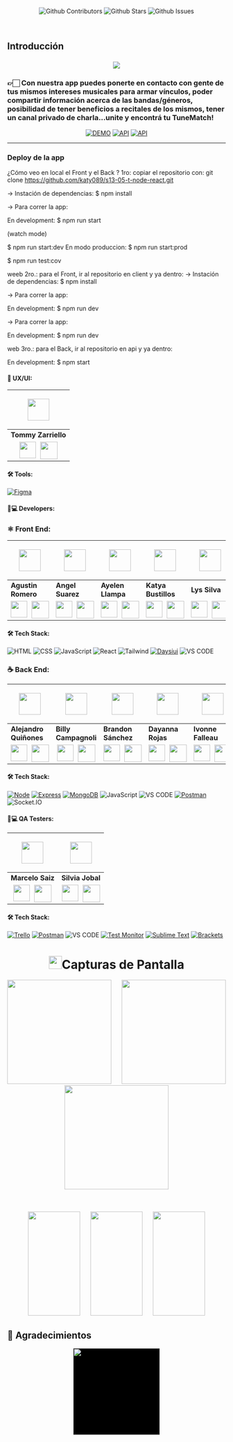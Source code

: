 <br />

<div align="center">

![Github Contributors](https://img.shields.io/github/contributors/No-Country/s11-20-m-typescript-react)
![Github Stars](https://img.shields.io/github/stars/No-Country/s11-20-m-typescript-react)
![Github Issues](https://img.shields.io/github/issues-raw/No-Country/s11-20-m-typescript-react)

</div>
<br />

## Introducción

<p align="center">
<h3 align="center"><a href="#"><img src="https://readme-typing-svg.demolab.com/?lines=Bienvenidos%20a%20TuneMatch&font=Fira%20Code&center=true&width=700&height=45&color=fff53a&vCenter=true&pause=1000&size=25" /></a>
</p>
<h3>👉🏻 Con nuestra app puedes ponerte en contacto con gente de tus mismos intereses musicales para armar vínculos, poder compartir información acerca de las bandas/géneros, posibilidad de tener beneficios a recitales de los mismos, tener un canal privado de charla…unite y encontrá tu TuneMatch!</h3>

<div align="center">

[![DEMO](https://img.shields.io/static/v1?style=for-the-badge&message=Ver%20Demo&color=F29C5E&logo=netlify&logoColor=white&label=)](https://s13-05-t-node-react-1b9t.onrender.com/)
[![API](https://img.shields.io/static/v1?style=for-the-badge&message=Ver%20Video%20Promocional&color=F29C5E&logo=Youtube&logoColor=white&label=)](https://www.youtube.com)
[![API](https://img.shields.io/static/v1?style=for-the-badge&message=Ver%20Figma&color=F29C5E&logo=figma&logoColor=white&label=)](https://www.figma.com/file/ndrPBpnEnIWtg9ybuPLNyx/Untitled?type=design&node-id=0-1&mode=design&t=chcTJbQf7FhvHPR2-0)

</div>

<hr/>

### Deploy de la app
¿Cómo veo en local el Front y el Back ?
1ro: copiar el repositorio con: git clone https://github.com/katy089/s13-05-t-node-react.git

-> Instación de dependencias: $ npm install

-> Para correr la app:

En development: $ npm run start

(watch mode)

$ npm run start:dev
En modo produccion: $ npm run start:prod

$ npm run test:cov

weeb 2ro.: para el Front, ir al repositorio en client y ya dentro:
-> Instación de dependencias: $ npm install

-> Para correr la app:

En development: $ npm run dev

-> Para correr la app:

En development: $ npm run dev

web 3ro.: para el Back, ir al repositorio en api y ya dentro:

En development: $ npm start


#### 🎨 UX/UI:

| <p align="center"><img src="https://www.nicepng.com/png/full/128-1280406_user-icon-png.png" width=50></p>                                                                                                                                                                                                                                                                                                     |
| ------------------------------------------------------------------------------------------------------------------------------------------------------------------------------------------------------------------------------------------------------------------------------------------------------------------------------------------------------------------------------------------------------------- |
| **Tommy Zarriello**                                                                                                                                                                                                                                                                                                                                                                                           |
| <div style="display: flex; justify-content: center;"> <a href="https://www.linkedin.com/in/tom%C3%A1s-zarriello-074a57199/" ><img src="https://pics.freeicons.io/uploads/icons/png/16090541531530099327-64.png" width=38/><span style="margin-right: 10px;"></a> <a href="https://github.com/Tommyx66"><img src="https://pics.freeicons.io/uploads/icons/png/969021121530099614-64.png" width=40 /></a></div> |

#### 🛠️ Tools:

[![Figma](https://img.shields.io/badge/Figma-0A2240?style=for-the-badge&logo=Figma&logoColor=white)](https://www.figma.com/)

#### 🧑💻 Developers:

### ⚛️ Front End:

| <p align="center"><img src="https://www.nicepng.com/png/full/128-1280406_user-icon-png.png" width=50></p>                                                                                                                                                                                                                                                                                  | <p align="center"><img src="https://www.nicepng.com/png/full/128-1280406_user-icon-png.png" width=50></p>                                                                                                                                                                                                                                                                                       | <p align="center"><img src="https://www.nicepng.com/png/full/128-1280406_user-icon-png.png" width=50></p>                                                                                                                                                                                                                                                                                        | <p align="center"><img src="https://www.nicepng.com/png/full/128-1280406_user-icon-png.png" width=50></p>                                                                                                                                                                                                                                                                                | <p align="center"><img src="https://www.nicepng.com/png/full/128-1280406_user-icon-png.png" width=50></p>                                                                                                                                                                                                                                                                                | <p align="center"><img src="https://www.nicepng.com/png/full/128-1280406_user-icon-png.png" width=50></p>                                                                                                                                                                                                                                                                                                     |
| ------------------------------------------------------------------------------------------------------------------------------------------------------------------------------------------------------------------------------------------------------------------------------------------------------------------------------------------------------------------------------------------ | ----------------------------------------------------------------------------------------------------------------------------------------------------------------------------------------------------------------------------------------------------------------------------------------------------------------------------------------------------------------------------------------------- | ------------------------------------------------------------------------------------------------------------------------------------------------------------------------------------------------------------------------------------------------------------------------------------------------------------------------------------------------------------------------------------------------ | ---------------------------------------------------------------------------------------------------------------------------------------------------------------------------------------------------------------------------------------------------------------------------------------------------------------------------------------------------------------------------------------- | ---------------------------------------------------------------------------------------------------------------------------------------------------------------------------------------------------------------------------------------------------------------------------------------------------------------------------------------------------------------------------------------- | ------------------------------------------------------------------------------------------------------------------------------------------------------------------------------------------------------------------------------------------------------------------------------------------------------------------------------------------------------------------------------------------------------------- |
| **Agustin Romero**                                                                                                                                                                                                                                                                                                                                                                         | **Angel Suarez**                                                                                                                                                                                                                                                                                                                                                                                | **Ayelen Llampa**                                                                                                                                                                                                                                                                                                                                                                                | **Katya Bustillos**                                                                                                                                                                                                                                                                                                                                                                      | **Lys Silva**                                                                                                                                                                                                                                                                                                                                                                            | **Tommy Zarriello**                                                                                                                                                                                                                                                                                                                                                                                           |
| <div style="display: flex; justify-content: center;"> <a href="https://www.linkedin.com/in/isaias-romero/" ><img src="https://pics.freeicons.io/uploads/icons/png/16090541531530099327-64.png" width=38/><span style="margin-right: 10px;"></a> <a href="https://github.com/Tiin24"><img src="https://pics.freeicons.io/uploads/icons/png/969021121530099614-64.png" width=40 /></a></div> | <div style="display: flex; justify-content: center;"> <a href="https://www.linkedin.com/in/suarezangel" ><img src="https://pics.freeicons.io/uploads/icons/png/16090541531530099327-64.png" width=38/><span style="margin-right: 10px;"></a> <a href="https://github.com/AngelBlackBlue"><img src="https://pics.freeicons.io/uploads/icons/png/969021121530099614-64.png" width=40 /></a></div> | <div style="display: flex; justify-content: center;"> <a href="https://www.linkedin.com/in/ayelen-llampa1988/" ><img src="https://pics.freeicons.io/uploads/icons/png/16090541531530099327-64.png" width=38/><span style="margin-right: 10px;"></a> <a href="https://github.com/Ash19-88"><img src="https://pics.freeicons.io/uploads/icons/png/969021121530099614-64.png" width=40 /></a></div> | <div style="display: flex; justify-content: center;"> <a href="https://www.linkedin.com/in/katya-anco/" ><img src="https://pics.freeicons.io/uploads/icons/png/16090541531530099327-64.png" width=38/><span style="margin-right: 10px;"></a> <a href="https://github.com/katy089"><img src="https://pics.freeicons.io/uploads/icons/png/969021121530099614-64.png" width=40 /></a></div> | <div style="display: flex; justify-content: center;"> <a href="https://www.linkedin.com/in/lys-silva/" ><img src="https://pics.freeicons.io/uploads/icons/png/16090541531530099327-64.png" width=38/><span style="margin-right: 10px;"></a> <a href="https://github.com/Lyss2120"><img src="https://pics.freeicons.io/uploads/icons/png/969021121530099614-64.png" width=40 /></a></div> | <div style="display: flex; justify-content: center;"> <a href="https://www.linkedin.com/in/tom%C3%A1s-zarriello-074a57199/" ><img src="https://pics.freeicons.io/uploads/icons/png/16090541531530099327-64.png" width=38/><span style="margin-right: 10px;"></a> <a href="https://github.com/Tommyx66"><img src="https://pics.freeicons.io/uploads/icons/png/969021121530099614-64.png" width=40 /></a></div> |

#### 🛠️ Tech Stack:

![HTML](https://img.shields.io/badge/HTML-E34F26?style=for-the-badge&logo=HTML5&logoColor=white)
![CSS](https://img.shields.io/badge/CSS-1572B6?style=for-the-badge&logo=CSS&logoColor=white)
![JavaScript](https://img.shields.io/badge/JavaScript-F7DF1E?style=for-the-badge&logo=javascripts&logoColor=white)
![React](https://img.shields.io/badge/react-61DAFB?style=for-the-badge&logo=react&logoColor=white)
![Tailwind](https://img.shields.io/badge/tailwind-38B2AC?style=for-the-badge&logo=tailwind&logoColor=white)
[![Daysiui](https://img.shields.io/badge/Daysiui-purple?style=for-the-badge)](https://www.daysiui.com/)
![VS CODE](https://img.shields.io/badge/-VS%20CODE-blueviolet?style=for-the-badge&logo=Visual%20studio&logoColor=white)

### ☕ Back End:

| <p align="center"><img src="https://www.nicepng.com/png/full/128-1280406_user-icon-png.png" width=50></p>                                                                                                                                                                                                                                                                                                          | <p align="center"><img src="https://www.nicepng.com/png/full/128-1280406_user-icon-png.png" width=50></p>                                                                                                                                                                                                                                                                                                  | <p align="center"><img src="https://www.nicepng.com/png/full/128-1280406_user-icon-png.png" width=50></p>                                                                                                                                                                                                                                                                                                       | <p align="center"><img src="https://www.nicepng.com/png/full/128-1280406_user-icon-png.png" width=50></p>                                                                                                                                                                                                                                                                                                    | <p align="center"><img src="https://www.nicepng.com/png/full/128-1280406_user-icon-png.png" width=50></p>                                                                                                                                                                                                                                                                                   | <p align="center"><img src="https://www.nicepng.com/png/full/128-1280406_user-icon-png.png" width=50></p>                                                                                                                                                                                                                                                                                           | <p align="center"><img src="https://www.nicepng.com/png/full/128-1280406_user-icon-png.png" width=50></p>                                                                                                                                                                                                                                                                                                          |
| ------------------------------------------------------------------------------------------------------------------------------------------------------------------------------------------------------------------------------------------------------------------------------------------------------------------------------------------------------------------------------------------------------------------ | ---------------------------------------------------------------------------------------------------------------------------------------------------------------------------------------------------------------------------------------------------------------------------------------------------------------------------------------------------------------------------------------------------------- | --------------------------------------------------------------------------------------------------------------------------------------------------------------------------------------------------------------------------------------------------------------------------------------------------------------------------------------------------------------------------------------------------------------- | ------------------------------------------------------------------------------------------------------------------------------------------------------------------------------------------------------------------------------------------------------------------------------------------------------------------------------------------------------------------------------------------------------------ | ------------------------------------------------------------------------------------------------------------------------------------------------------------------------------------------------------------------------------------------------------------------------------------------------------------------------------------------------------------------------------------------- | --------------------------------------------------------------------------------------------------------------------------------------------------------------------------------------------------------------------------------------------------------------------------------------------------------------------------------------------------------------------------------------------------- | ------------------------------------------------------------------------------------------------------------------------------------------------------------------------------------------------------------------------------------------------------------------------------------------------------------------------------------------------------------------------------------------------------------------ |
| **Alejandro Quiñones**                                                                                                                                                                                                                                                                                                                                                                                             | **Billy Campagnoli**                                                                                                                                                                                                                                                                                                                                                                                       | **Brandon Sánchez**                                                                                                                                                                                                                                                                                                                                                                                             | **Dayanna Rojas**                                                                                                                                                                                                                                                                                                                                                                                            | **Ivonne Falleau**                                                                                                                                                                                                                                                                                                                                                                          | **Nicolas Raffagnini**                                                                                                                                                                                                                                                                                                                                                                              | **Santiago Aquino**                                                                                                                                                                                                                                                                                                                                                                                                |
| <div style="display: flex; justify-content: center;"> <a href="https://www.linkedin.com/in/alejandro-quinones-arenas/" ><img src="https://pics.freeicons.io/uploads/icons/png/16090541531530099327-64.png" width=38/><span style="margin-right: 10px;"></a> <a href="https://github.com/blackSamuelBellamy"><img src="https://pics.freeicons.io/uploads/icons/png/969021121530099614-64.png" width=40 /></a></div> | <div style="display: flex; justify-content: center;"> <a href="https://www.linkedin.com/in/billy-campagnoli-22162122233/" ><img src="https://pics.freeicons.io/uploads/icons/png/16090541531530099327-64.png" width=38/><span style="margin-right: 10px;"></a> <a href="https://github.com/Bfix40/"><img src="https://pics.freeicons.io/uploads/icons/png/969021121530099614-64.png" width=40 /></a></div> | <div style="display: flex; justify-content: center;"> <a href="https://www.linkedin.com/in/brandon-s%C3%A1nchez-47b2a3267" ><img src="https://pics.freeicons.io/uploads/icons/png/16090541531530099327-64.png" width=38/><span style="margin-right: 10px;"></a> <a href="https://github.com/brandonSG6A"><img src="https://pics.freeicons.io/uploads/icons/png/969021121530099614-64.png" width=40 /></a></div> | <div style="display: flex; justify-content: center;"> <a href="http://www.linkedin.com/in/DayannaValentinaRojasRey" ><img src="https://pics.freeicons.io/uploads/icons/png/16090541531530099327-64.png" width=38/><span style="margin-right: 10px;"></a> <a href="https://github.com/DayannaRojas123"><img src="https://pics.freeicons.io/uploads/icons/png/969021121530099614-64.png" width=40 /></a></div> | <div style="display: flex; justify-content: center;"> <a href="https://www.linkedin.com/in/ivonnefalleau/" ><img src="https://pics.freeicons.io/uploads/icons/png/16090541531530099327-64.png" width=38/><span style="margin-right: 10px;"></a> <a href="https://github.com/F4lleau"><img src="https://pics.freeicons.io/uploads/icons/png/969021121530099614-64.png" width=40 /></a></div> | <div style="display: flex; justify-content: center;"> <a href="https://www.linkedin.com/in/nicolas-raffagnini/" ><img src="https://pics.freeicons.io/uploads/icons/png/16090541531530099327-64.png" width=38/><span style="margin-right: 10px;"></a> <a href="https://github.com/nico-raffa"><img src="https://pics.freeicons.io/uploads/icons/png/969021121530099614-64.png" width=40 /></a></div> | <div style="display: flex; justify-content: center;"> <a href="https://www.linkedin.com/in/santiagoaquino-desarrollador/" ><img src="https://pics.freeicons.io/uploads/icons/png/16090541531530099327-64.png" width=38/><span style="margin-right: 10px;"></a> <a href="https://github.com/Santiago-Aquino"><img src="https://pics.freeicons.io/uploads/icons/png/969021121530099614-64.png" width=40 /></a></div> |

#### 🛠️ Tech Stack:

[![Node](https://img.shields.io/badge/Node-7ED957?style=for-the-badge&logo=node.js)](https://nodejs.org/)
[![Express](https://img.shields.io/badge/Express-000000?style=for-the-badge&logo=express)](https://expressjs.com/)
[![MongoDB](https://img.shields.io/badge/MongoDB-8CC152?style=for-the-badge&logo=mongodb)](https://www.mongodb.com/)
![JavaScript](https://img.shields.io/badge/JavaScript-F7DF1E?style=for-the-badge&logo=javascripts&logoColor=white)
![VS CODE](https://img.shields.io/badge/-VS%20CODE-blueviolet?style=for-the-badge&logo=Visual%20studio&logoColor=white)
[![Postman](https://img.shields.io/badge/Postman-FFD966?style=for-the-badge&logo=postman)](https://www.postman.com/)
![Socket.IO](https://img.shields.io/badge/-Socket.IO-010101?style=for-the-badge&logo=socket.io)

#### 🧑💻 QA Testers:

|                                                                                                                                            <p align="center"><img src="https://www.nicepng.com/png/full/128-1280406_user-icon-png.png" width=50></p>                                                                                                                                            |                                                                                                                                               <p align="center"><img src="https://www.nicepng.com/png/full/128-1280406_user-icon-png.png" width=50></p>                                                                                                                                                |
| :---------------------------------------------------------------------------------------------------------------------------------------------------------------------------------------------------------------------------------------------------------------------------------------------------------------------------------------------------------------------------------------------: | :----------------------------------------------------------------------------------------------------------------------------------------------------------------------------------------------------------------------------------------------------------------------------------------------------------------------------------------------------------------------------------------------------: |
|                                                                                                                                                                                        **Marcelo Saiz**                                                                                                                                                                                         |                                                                                                                                                                                            **Silvia Jobal**                                                                                                                                                                                            |
| <div style="display: flex; justify-content: center;"> <a href="https://www.linkedin.com/in/marcelo-s-aiz/" ><img src="https://pics.freeicons.io/uploads/icons/png/16090541531530099327-64.png" width=38/><span style="margin-right: 10px;"></a> <a href="https://github.com/ZombieEater"><img src="https://pics.freeicons.io/uploads/icons/png/969021121530099614-64.png" width=40 /></a></div> | <div style="display: flex; justify-content: center;"> <a href="https://www.linkedin.com/in/silvia-jobal-testerqa" ><img src="https://pics.freeicons.io/uploads/icons/png/16090541531530099327-64.png" width=38/><span style="margin-right: 10px;"></a> <a href="https://github.com/SilviaJobal"><img src="https://pics.freeicons.io/uploads/icons/png/969021121530099614-64.png" width=40 /></a></div> |

#### 🛠️ Tech Stack:

[![Trello](https://img.shields.io/badge/Trello-blue?style=for-the-badge&logo=trello)](https://trello.com/)
[![Postman](https://img.shields.io/badge/Postman-FFD966?style=for-the-badge&logo=postman)](https://www.postman.com/)
![VS CODE](https://img.shields.io/badge/-VS%20CODE-blueviolet?style=for-the-badge&logo=Visual%20studio&logoColor=white)
[![Test Monitor](https://img.shields.io/badge/Test_Monitor-009688?style=for-the-badge&logo=Test%20Monitor&logoColor=white)](https://www.testmonitor.com/)
[![Sublime Text](https://img.shields.io/badge/Sublime_Text-FF9800?style=for-the-badge&logo=Sublime%20Text&logoColor=white)](https://www.sublimetext.com/)
[![Brackets](https://img.shields.io/badge/Brackets-ff5722?style=for-the-badge&logo=Brackets&logoColor=white)](http://brackets.io/)

<!-- Screenshots -->
<h1 align="center"> 
<img src="https://media1.giphy.com/media/xcFJX6T9z2iqiB9Ud9/giphy.gif" width="30px">Capturas de Pantalla
</h1>

<div align="center">
<img src="client\src\assets\laptopChat.png" width="240px">
<span style="margin-left: 20px;">
<img src="client\src\assets\laptopMatch.png" width="240px">
<span style="margin-left: 20px;">
<img src="client\src\assets\laptopMatchChat.png" width="240px">
</div>

<br/>
<br/>
<br/>
<div align="center">
<img src="client\src\assets\mobileHome.png" width="120px" height="240">
<span style="margin-left: 20px;">
<img src="client\src\assets\mobilePerfil.png" width="120px" height="240">
<span style="margin-left: 20px;">
<img src="client\src\assets\mobileMatch.png" width="120px" height="240">
</div>

## 🤝 Agradecimientos

<div align='center'>
  <a href="https://www.nocountry.tech/" target="_blank">
    <img style='background-color:black;' src="https://encrypted-tbn0.gstatic.com/images?q=tbn:ANd9GcQsukYB3HL90LSwYv_RIR2O2OlCV8Sbkx2eNHv8nRvOu8L16FxLQ0nPzY02wQ_BJOfQZw&usqp=CAU" width="200">
  </a>
</div>
